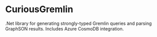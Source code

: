 # CuriousGremlin
.Net library for generating strongly-typed Gremlin queries and parsing GraphSON results.  Includes Azure CosmoDB integration. 
